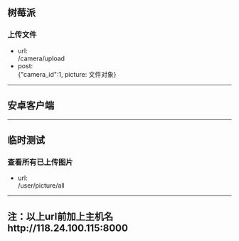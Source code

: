## 树莓派
### 上传文件
- url:\
/camera/upload
- post:\
{"camera_id":1, picture: 文件对象}
***
## 安卓客户端

***
## 临时测试
### 查看所有已上传图片
- url:\
/user/picture/all


***
## 注：以上url前加上主机名http://118.24.100.115:8000
